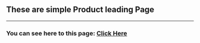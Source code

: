 ## These are simple Product leading Page

<hr>

### You can see here to this page: [Click Here](https://subratgoogle.github.io/Product-leading-page/.)
